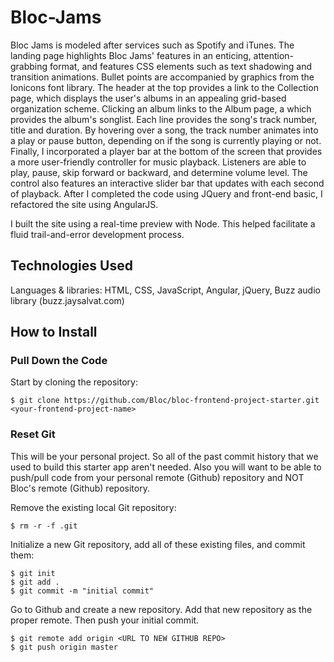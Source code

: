 # Bloc-Jams

Bloc Jams is modeled after services such as Spotify and iTunes. The landing page highlights Bloc Jams' features in an enticing, attention-grabbing format, and features CSS elements such as text shadowing and transition animations. Bullet points are accompanied by graphics from the Ionicons font library. The header at the top provides a link to the Collection page, which displays the user's albums in an appealing grid-based organization scheme. Clicking an album links to the Album page, a which provides the album's songlist. Each line provides the song's track number, title and duration. By hovering over a song, the track number animates into a play or pause button, depending on if the song is currently playing or not. Finally, I incorporated a player bar at the bottom of the screen that provides a more user-friendly controller for music playback. Listeners are able to play, pause, skip forward or backward, and determine volume level.  The control also features an interactive slider bar that updates with each second of playback. After I completed the code using JQuery and front-end basic, I refactored the site using AngularJS.

I built the site using a real-time preview with Node. This helped facilitate a fluid trail-and-error development process.

## Technologies Used

Languages & libraries: HTML, CSS, JavaScript, Angular, jQuery, Buzz audio library (buzz.jaysalvat.com)

## How to Install

### Pull Down the Code

Start by cloning the repository:

```
$ git clone https://github.com/Bloc/bloc-frontend-project-starter.git <your-frontend-project-name>
```

### Reset Git

This will be your personal project. So all of the past commit history that we used to build this starter app aren't needed. Also you will want to be able to push/pull code from your personal remote (Github) repository and NOT Bloc's remote (Github) repository.

Remove the existing local Git repository:

```
$ rm -r -f .git
```

Initialize a new Git repository, add all of these existing files, and commit them:

```
$ git init
$ git add .
$ git commit -m "initial commit"
```

Go to Github and create a new repository. Add that new repository as the proper remote. Then push your initial commit.

```
$ git remote add origin <URL TO NEW GITHUB REPO>
$ git push origin master
```
